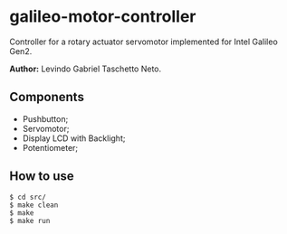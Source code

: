 # galileo-motor-controller
Controller for a rotary actuator servomotor implemented for Intel Galileo Gen2.

**Author:** Levindo Gabriel Taschetto Neto.

## Components

*  Pushbutton;
*  Servomotor;
*  Display LCD with Backlight;
*  Potentiometer;

## How to use
```
$ cd src/
$ make clean
$ make
$ make run
```
